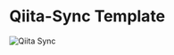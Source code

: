 # Qiita-Sync Template

![Qiita Sync](https://github.com/<Your-ID>/<Your-Repository>/actions/workflows/qiita_sync_check.yml/badge.svg)